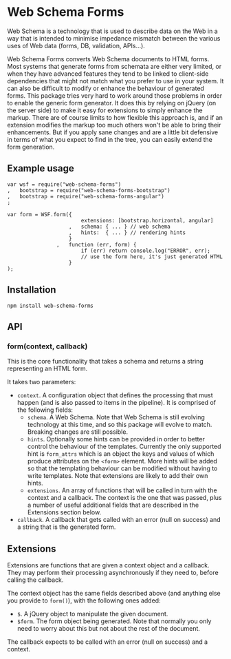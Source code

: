 
# Web Schema Forms

Web Schema is a technology that is used to describe data on the Web in a way that is intended to
minimise impedance mismatch between the various uses of Web data (forms, DB, validation, APIs…).

Web Schema Forms converts Web Schema documents to HTML forms. Most systems that generate forms from
schemata are either very limited, or when they have advanced features they tend to be linked to
client-side dependencies that might not match what you prefer to use in your system. It can also
be difficult to modify or enhance the behaviour of generated forms. This package tries very hard to
work around those problems in order to enable the generic form generator. It does this by relying
on jQuery (on the server side) to make it easy for extensions to simply enhance the markup. There
are of course limits to how flexible this approach is, and if an extension modifies the markup too
much others won't be able to bring their enhancements. But if you apply sane changes and are a
little bit defensive in terms of what you expect to find in the tree, you can easily extend the
form generation.

## Example usage

    var wsf = require("web-schema-forms")
    ,   bootstrap = require("web-schema-forms-bootstrap")
    ,   bootstrap = require("web-schema-forms-angular")
    ;

    var form = WSF.form({
                            extensions: [bootstrap.horizontal, angular]
                        ,   schema: { ... } // web schema
                        ,   hints:  { ... } // rendering hints
                        }
                    ,   function (err, form) {
                            if (err) return console.log("ERROR", err);
                            // use the form here, it's just generated HTML
                        }
    );

## Installation

    npm install web-schema-forms

## API

### form(context, callback)

This is the core functionality that takes a schema and returns a string representing an HTML
form.

It takes two parameters:
* ```context```. A configuration object that defines the processing that must happen (and is also
  passed to items in the pipeline). It is comprised of the following fields:
    * ```schema```. A Web Schema. Note that Web Schema is still evolving technology at this time,
      and so this package will evolve to match. Breaking changes are still possible.
    * ```hints```. Optionally some hints can be provided in order to better control the behaviour of
      the templates. Currently the only supported hint is ```form_attrs``` which is an object the
      keys and values of which produce attributes on the ```<form>``` element. More hints will be 
      added so that the templating behaviour can be modified without having to write templates. Note
      that extensions are likely to add their own hints.
    * ```extensions```. An array of functions that will be called in turn with the context and a
      callback. The context is the one that was passed, plus a number of useful additional fields
      that are described in the Extensions section below.
* ```callback```. A callback that gets called with an error (null on success) and a string that is
  the generated form.

## Extensions

Extensions are functions that are given a context object and a callback. They may perform their
processing asynchronously if they need to, before calling the callback.

The context object has the same fields described above (and anything else you provide to 
```form()```), with the following ones added:
* ```$```. A jQuery object to manipulate the given document.
* ```$form```. The form object being generated. Note that normally you only need to worry about this
  but not about the rest of the document.

The callback expects to be called with an error (null on success) and a context.
